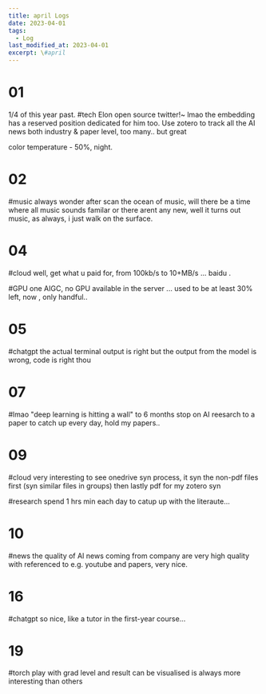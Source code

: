 ```yaml
---
title: april Logs
date: 2023-04-01
tags:
  - Log
last_modified_at: 2023-04-01
excerpt: \#april 
---
```


# 01

1/4 of this year past. 
\#tech Elon open source twitter!~ lmao the embedding has a reserved position dedicated for him too. Use zotero to track all the AI news both industry & paper level, too many.. but great

color temperature - 50%, night.

# 02

\#music always wonder after scan the ocean of music, will there be a time where all music sounds familar or there arent any new, well it turns out music, as always, i just walk on the surface. 

# 04

\#cloud well, get what u paid for, from 100kb/s to 10+MB/s ... baidu .

\#GPU one AIGC, no GPU available in the server ... used to be at least 30% left, now , only handful..

# 05

\#chatgpt the actual terminal output is right but the output from the model is wrong, code is right thou

# 07

\#lmao "deep learning is hitting a wall" to 6 months stop on AI reesarch to a paper to catch up every day, hold my papers.. 

# 09 

\#cloud very interesting to see onedrive syn process, it syn the non-pdf files first (syn similar files in groups)  then lastly pdf for my zotero  syn

\#research spend 1 hrs min each day to catup up with the literaute...

# 10

\#news the quality of AI news coming from company are very high quality with referenced to e.g. youtube and papers, very nice.

# 16 

\#chatgpt so nice, like a tutor in the first-year course...

# 19

\#torch play with grad level and result can be visualised is always more interesting than others
